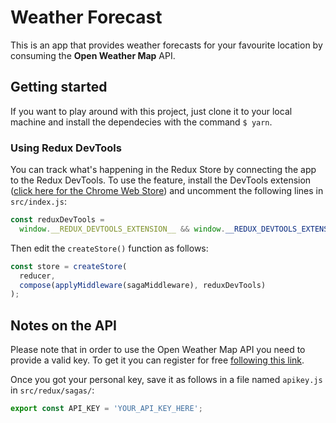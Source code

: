 # Weather Forecast

This is an app that provides weather forecasts for your favourite location by consuming the **Open Weather Map** API. 

## Getting started

If you want to play around with this project, just clone it to your local machine and install the dependecies with the command `$ yarn`.

### Using Redux DevTools

You can track what's happening in the Redux Store by connecting the app to the Redux DevTools. To use the feature, install the DevTools extension ([click here for the Chrome Web Store](https://chrome.google.com/webstore/detail/redux-devtools/lmhkpmbekcpmknklioeibfkpmmfibljd?hl=en-GB)) and uncomment the following lines in `src/index.js`:

```javascript
const reduxDevTools =
  window.__REDUX_DEVTOOLS_EXTENSION__ && window.__REDUX_DEVTOOLS_EXTENSION__();
```

Then edit the `createStore()` function as follows:

```javascript
const store = createStore(
  reducer,
  compose(applyMiddleware(sagaMiddleware), reduxDevTools)
);
```

## Notes on the API
Please note that in order to use the Open Weather Map API you need to provide a valid key. To get it you can register for free [following this link](https://home.openweathermap.org/users/sign_up).

Once you got your personal key, save it as follows in a file named `apikey.js` in `src/redux/sagas/`:

```javascript
export const API_KEY = 'YOUR_API_KEY_HERE';
```